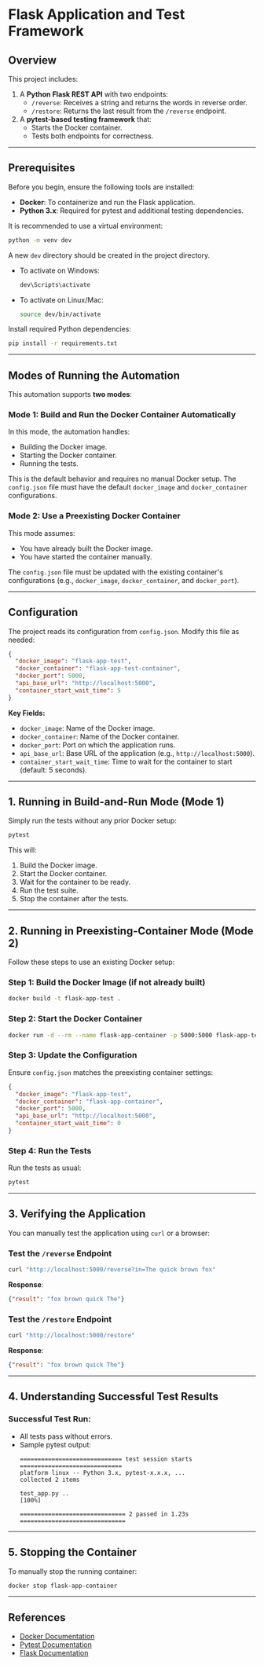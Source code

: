 
# **Flask Application and Test Framework**

## **Overview**
This project includes:
1. A **Python Flask REST API** with two endpoints:
   - `/reverse`: Receives a string and returns the words in reverse order.
   - `/restore`: Returns the last result from the `/reverse` endpoint.
2. A **pytest-based testing framework** that:
   - Starts the Docker container.
   - Tests both endpoints for correctness.

---

## **Prerequisites**

Before you begin, ensure the following tools are installed:

- **Docker**: To containerize and run the Flask application.
- **Python 3.x**: Required for pytest and additional testing dependencies.

It is recommended to use a virtual environment:
```bash
python -m venv dev
```
A new `dev` directory should be created in the project directory.

- To activate on Windows:
  ```powershell
  dev\Scripts\activate
  ```

- To activate on Linux/Mac:
  ```bash
  source dev/bin/activate
  ```

Install required Python dependencies:
```bash
pip install -r requirements.txt
```

---

## **Modes of Running the Automation**

This automation supports **two modes**:

### **Mode 1: Build and Run the Docker Container Automatically**
In this mode, the automation handles:
- Building the Docker image.
- Starting the Docker container.
- Running the tests.

This is the default behavior and requires no manual Docker setup. The `config.json` file must have the default `docker_image` and `docker_container` configurations.

### **Mode 2: Use a Preexisting Docker Container**
This mode assumes:
- You have already built the Docker image.
- You have started the container manually.
  
The `config.json` file must be updated with the existing container's configurations (e.g., `docker_image`, `docker_container`, and `docker_port`).

---

## **Configuration**

The project reads its configuration from `config.json`. Modify this file as needed:

```json
{
  "docker_image": "flask-app-test",
  "docker_container": "flask-app-test-container",
  "docker_port": 5000,
  "api_base_url": "http://localhost:5000",
  "container_start_wait_time": 5
}
```

**Key Fields:**
- `docker_image`: Name of the Docker image.
- `docker_container`: Name of the Docker container.
- `docker_port`: Port on which the application runs.
- `api_base_url`: Base URL of the application (e.g., `http://localhost:5000`).
- `container_start_wait_time`: Time to wait for the container to start (default: 5 seconds).

---

## **1. Running in Build-and-Run Mode (Mode 1)**

Simply run the tests without any prior Docker setup:
```bash
pytest
```

This will:
1. Build the Docker image.
2. Start the Docker container.
3. Wait for the container to be ready.
4. Run the test suite.
5. Stop the container after the tests.

---

## **2. Running in Preexisting-Container Mode (Mode 2)**

Follow these steps to use an existing Docker setup:

### **Step 1: Build the Docker Image (if not already built)**
```bash
docker build -t flask-app-test .
```

### **Step 2: Start the Docker Container**
```bash
docker run -d --rm --name flask-app-container -p 5000:5000 flask-app-test
```

### **Step 3: Update the Configuration**
Ensure `config.json` matches the preexisting container settings:
```json
{
  "docker_image": "flask-app-test",
  "docker_container": "flask-app-container",
  "docker_port": 5000,
  "api_base_url": "http://localhost:5000",
  "container_start_wait_time": 0
}
```

### **Step 4: Run the Tests**
Run the tests as usual:
```bash
pytest
```

---

## **3. Verifying the Application**

You can manually test the application using `curl` or a browser:

### Test the `/reverse` Endpoint
```bash
curl "http://localhost:5000/reverse?in=The quick brown fox"
```
**Response**:
```json
{"result": "fox brown quick The"}
```

### Test the `/restore` Endpoint
```bash
curl "http://localhost:5000/restore"
```
**Response**:
```json
{"result": "fox brown quick The"}
```

---

## **4. Understanding Successful Test Results**

### **Successful Test Run**:
- All tests pass without errors.
- Sample pytest output:
   ```plaintext
   ============================= test session starts =============================
   platform linux -- Python 3.x, pytest-x.x.x, ...
   collected 2 items

   test_app.py ..                                                            [100%]

   ============================== 2 passed in 1.23s ==============================
   ```

---

## **5. Stopping the Container**

To manually stop the running container:
```bash
docker stop flask-app-container
```

---

## **References**

- [Docker Documentation](https://docs.docker.com/)
- [Pytest Documentation](https://docs.pytest.org/)
- [Flask Documentation](https://flask.palletsprojects.com/)
